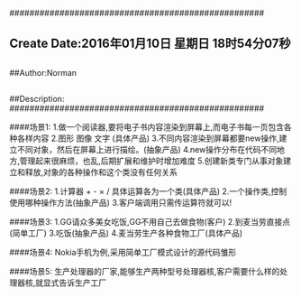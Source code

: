 ###################################################
## Create Date:2016年01月10日 星期日 18时54分07秒
##
##Author:Norman
##
##Description: 
###################################################

####场景1:
    1.做一个阅读器,要将电子书内容渲染到屏幕上,而电子书每一页包含各种各样内容
    2.图形  图像    文字  (具体产品)
    3.不同内容渲染到屏幕都要new操作,建立不同对象，然后在屏幕上进行描绘。(抽象产品)
    4.new操作分布在代码不同地方,管理起来很麻烦，也乱,后期扩展和维护时增加难度
    5.创建新类专门从事对象建立和释放,对象的各种操作和这个类没有任何关系

####场景2:
    1.计算器 + - × / 具体运算各为一个类(具体产品)
    2.一个操作类,控制使用哪种操作方法(抽象产品)
    3.客户端调用只需传运算符就可以!

####场景3:
    1.GG请众多美女吃饭,GG不用自己去做食物(客户)
    2.到麦当劳直接点(简单工厂)
    3.吃饭(抽象产品)
    4.麦当劳生产各种食物工厂(具体产品)

####场景4:
    Nokia手机为例,采用简单工厂模式设计的源代码雏形

####场景5:
    生产处理器的厂家,能够生产两种型号处理器核,客户需要什么样的处理器核,就显式告诉生产工厂
